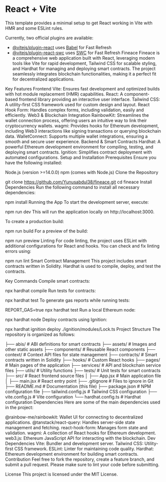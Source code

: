 # React + Vite

This template provides a minimal setup to get React working in Vite with HMR and some ESLint rules.

Currently, two official plugins are available:

- [@vitejs/plugin-react](https://github.com/vitejs/vite-plugin-react/blob/main/packages/plugin-react/README.md) uses [Babel](https://babeljs.io/) for Fast Refresh
- [@vitejs/plugin-react-swc](https://github.com/vitejs/vite-plugin-react-swc) uses [SWC](https://swc.rs/) for Fast Refresh
Fineace
Fineace is a comprehensive web application built with React, leveraging modern tools like Vite for rapid development, Tailwind CSS for scalable styling, and Hardhat for managing and deploying smart contracts. The project seamlessly integrates blockchain functionalities, making it a perfect fit for decentralized applications.

Key Features
Frontend
Vite: Ensures fast development and optimized builds with hot module replacement (HMR) capabilities.
React: A component-based frontend library providing an interactive user interface.
Tailwind CSS: A utility-first CSS framework used for custom design and layout.
React Hook Form: Handles complex forms, including validation, easily and efficiently.
Web3 & Blockchain Integration
RainbowKit: Streamlines the wallet connection process, offering users an intuitive way to link their cryptocurrency wallets.
wagmi: Provides hooks for Ethereum development, including Web3 interactions like signing transactions or querying blockchain data.
WalletConnect: Supports multiple wallet integrations, ensuring a smooth and secure user experience.
Backend & Smart Contracts
Hardhat: A powerful Ethereum development environment for compiling, testing, and deploying smart contracts.
Ignition: Simplifies contract deployment with automated configurations.
Setup and Installation
Prerequisites
Ensure you have the following installed:

Node.js (version >=14.0.0)
npm (comes with Node.js)
Clone the Repository

git clone https://github.com/Yunusabdul38/fineace.git
cd fineace
Install Dependencies
Run the following command to install all necessary dependencies:



npm install
Running the App
To start the development server, execute:


npm run dev
This will run the application locally on http://localhost:3000.

To create a production build:


npm run build
For a preview of the build:


npm run preview
Linting
For code linting, the project uses ESLint with additional configurations for React and hooks. You can check and fix linting errors using:

npm run lint
Smart Contract Management
This project includes smart contracts written in Solidity. Hardhat is used to compile, deploy, and test the contracts.

Key Commands
Compile smart contracts:

npx hardhat compile
Run tests for contracts:

npx hardhat test
To generate gas reports while running tests:


REPORT_GAS=true npx hardhat test
Run a local Ethereum node:

npx hardhat node
Deploy contracts using Ignition:

npx hardhat ignition deploy ./ignition/modules/Lock.ts
Project Structure
The repository is organized as follows:


├── abis/                   # ABI definitions for smart contracts
├── assets/                 # Images and other static assets
├── components/             # Reusable React components
├── context/                # Context API files for state management
├── contracts/              # Smart contracts written in Solidity
├── hooks/                  # Custom React hooks
├── pages/                  # Main pages of the application
├── services/               # API and blockchain service files
├── utils/                  # Utility functions
├── tests/                  # Unit tests for smart contracts
├── src/                    # React frontend source files
│   ├── App.jsx             # Main application file
│   ├── main.jsx            # React entry point
├── .gitignore              # Files to ignore in Git
├── README.md               # Documentation (this file)
├── package.json            # NPM configuration file
├── tailwind.config.js      # Tailwind CSS configuration
├── vite.config.js          # Vite configuration
└── hardhat.config.ts       # Hardhat configuration
Dependencies
Here are some of the main dependencies used in the project:

@rainbow-me/rainbowkit: Wallet UI for connecting to decentralized applications.
@tanstack/react-query: Handles server-side state management and fetching.
react-hook-form: Manages form state and validation.
wagmi: A collection of React hooks for Ethereum development.
web3.js: Ethereum JavaScript API for interacting with the blockchain.
Dev Dependencies
Vite: Bundler and development server.
Tailwind CSS: Utility-first CSS framework.
ESLint: Linter for maintaining code quality.
Hardhat: Ethereum development environment for building smart contracts.
Contribution
Feel free to fork the repository, create a feature branch, and submit a pull request. Please make sure to lint your code before submitting.

License
This project is licensed under the MIT License.

